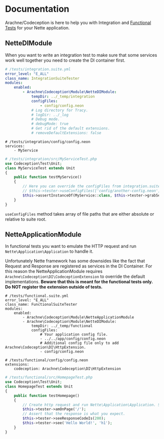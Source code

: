 Documentation
====

Arachne/Codeception is here to help you with Integration and [Functional Tests](http://codeception.com/docs/04-FunctionalTests) for your Nette application.

NetteDIModule
----

When you want to write an integration test to make sure that some services work well together you need to create the DI container first.

```yml
# /tests/integration.suite.yml
error_level: "E_ALL"
class_name: IntegrationSuiteTester
modules:
    enabled:
        - Arachne\Codeception\Module\NetteDIModule:
            tempDir: ../_temp/integration
            configFiles:
                - config/config.neon
            # Log directory for Tracy.
            # logDir: ../_log
            # Debug mode.
            # debugMode: true
            # Get rid of the default extensions.
            # removeDefaultExtensions: false
```

```
# /tests/integration/config/config.neon
services:
    - MyService
```

```php
# /tests/integration/src/MyServiceTest.php
use Codeception\Test\Unit;
class MyServiceTest extends Unit
{
    public function testMyService()
    {
        // Here you can override the configFiles from integration.suite.yml if needed.
        // $this->tester->useConfigFiles(['config/another-config.neon']);
        $this->assertInstanceOf(MyService::class, $this->tester->grabService(MyService::class));
    }
}
```
`useConfigFiles` method takes array of file paths that are either absolute or relative to suite root. 

NetteApplicationModule
----

In functional tests you want to emulate the HTTP request and run `Nette\Application\Application` to handle it.

Unfortunately Nette framework has some downsides like the fact that Request and Response are registered as services in the DI Container. For this reason the NetteApplicationModule requires `Arachne\Codeception\DI\CodeceptionExtension` to override the default implementations. **Beware that this is meant for the functional tests only. Do NOT register the extension outside of tests.**

```
# /tests/functional.suite.yml
error_level: "E_ALL"
class_name: FunctionalSuiteTester
modules:
    enabled:
        - Arachne\Codeception\Module\NetteApplicationModule
        - Arachne\Codeception\Module\NetteDIModule:
            tempDir: ../_temp/functional
            configFiles:
                # Your application config file.
                - ../../app/config/config.neon
                # Additional config file only to add Arachne\Codeception\DI\HttpExtension.
                - config/config.neon
```

```
# /tests/functional/config/config.neon
extensions:
    codeception: Arachne\Codeception\DI\HttpExtension
```

```php
# /tests/functional/src/HomepageTest.php
use Codeception\Test\Unit;
class HomepageTest extends Unit
{
    public function testHomepage()
    {
        // Create http request and run Nette\Application\Application. See Arachne\Codeception\Connector\NetteConnector for details.
        $this->tester->amOnPage('/');
        // Assert that the response is what you expect.
        $this->tester->seeResponseCodeIs(200);
        $this->tester->see('Hello World!', 'h1');
    }
}
```
